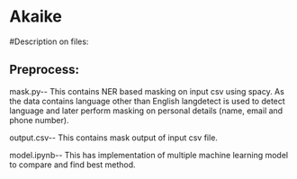 # Akaike





#Description on files:

## Preprocess:

mask.py-- This contains NER based masking on input csv using spacy. As the data contains language other than English langdetect is used to detect language and later perform masking on personal details (name, email and phone number).

output.csv-- This contains mask output of input csv file.

model.ipynb-- This has implementation of multiple machine learning model to compare and find best method.
